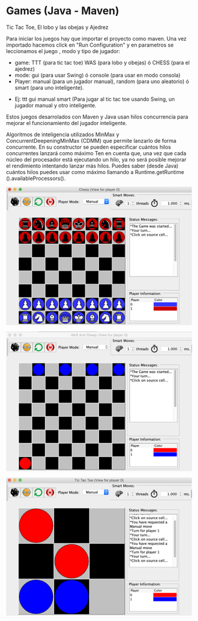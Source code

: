 # Games (Java - Maven)
Tic Tac Toe, El lobo y las obejas y Ajedrez

Para iniciar los juegos hay que importar el proyecto como maven.
Una vez importado hacemos click en "Run Configuration" y en parametros se leccionamos el juego , modo y tipo de jugador:
  
   - game: TTT (para tic tac toe) WAS (para lobo y obejas) ó CHESS (para el ajedrez)
   - mode: gui (para usar Swing) ó console (para usar en modo consola)
   - Player: manual (para un jugador manual), random (para uno aleatorio) ó smart (para uno inteligente).
    
   * Ej: ttt gui manual smart (Para jugar al tic tac toe usando Swing, un jugador manual y otro inteligente. 

Estos juegos desarrolados con Maven y Java usan hilos concurrencia para mejorar el funcionamiento del jugador inteligente.

Algoritmos de inteligencia utilizados MinMax y  ConcurrentDeepeningMinMax (CDMM) que permite lanzarlo de forma concurrente.
En su constructor se pueden especificar cuántos hilos concurrentes lanzará como máximo
Ten en cuenta que, una vez que cada núcleo del procesador está ejecutando un hilo, ya no será posible mejorar el rendimiento intentando lanzar más hilos. Puedes saber (desde Java) cuántos hilos puedes usar como máximo llamando a Runtime.getRuntime ().availableProcessors().

![GitHub Logo](/src/chess.png)

![GitHub Logo](/src/was.png)

![GitHub Logo](/src/ttt.png)
